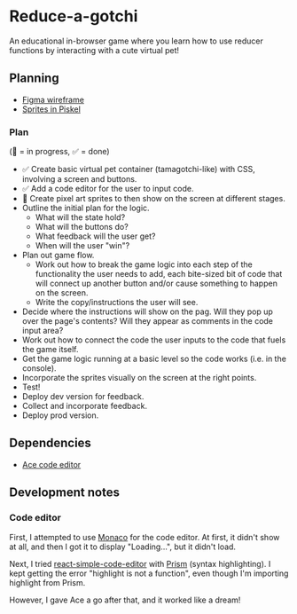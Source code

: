 # Reduce-a-gotchi

An educational in-browser game where you learn how to use reducer functions by interacting with a cute virtual pet!

## Planning

- [Figma wireframe](https://www.figma.com/file/12LILRLSC8xLrwjfjqzenr/Reduce-a-gotchi?node-id=0%3A1)
- [Sprites in Piskel](https://www.piskelapp.com/user/5863391266078720/public)

### Plan

(🚧 = in progress, ✅ = done)

- ✅ Create basic virtual pet container (tamagotchi-like) with CSS, involving a screen and buttons.
- ✅ Add a code editor for the user to input code.
- 🚧 Create pixel art sprites to then show on the screen at different stages.
- Outline the initial plan for the logic.
  - What will the state hold?
  - What will the buttons do?
  - What feedback will the user get?
  - When will the user "win"?
- Plan out game flow.
  - Work out how to break the game logic into each step of the functionality the user needs to add, each bite-sized bit of code that will connect up another button and/or cause something to happen on the screen.
  - Write the copy/instructions the user will see.
- Decide where the instructions will show on the pag. Will they pop up over the page's contents? Will they appear as comments in the code input area?
- Work out how to connect the code the user inputs to the code that fuels the game itself.
- Get the game logic running at a basic level so the code works (i.e. in the console).
- Incorporate the sprites visually on the screen at the right points.
- Test!
- Deploy dev version for feedback.
- Collect and incorporate feedback.
- Deploy prod version.

## Dependencies

- [Ace code editor](https://github.com/securingsincity/react-ace)

## Development notes

### Code editor

First, I attempted to use [Monaco](https://www.npmjs.com/package/@monaco-editor/react) for the code editor. At first, it didn't show at all, and then I got it to display "Loading...", but it didn't load.

Next, I tried [react-simple-code-editor](https://github.com/satya164/react-simple-code-editor) with [Prism](https://www.npmjs.com/package/prismjs) (syntax highlighting). I kept getting the error "highlight is not a function", even though I'm importing highlight from Prism.

However, I gave Ace a go after that, and it worked like a dream!
